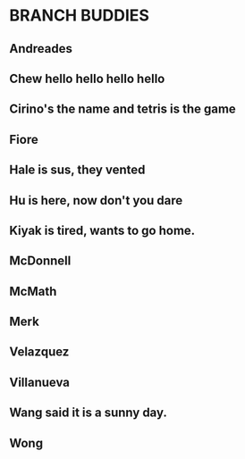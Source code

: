 # BRANCH BUDDIES

## Andreades

## Chew hello hello hello hello

## Cirino's the name and tetris is the game

## Fiore

## Hale is sus, they vented

## Hu is here, now don't you dare

## Kiyak is tired, wants to go home.

## McDonnell

## McMath

## Merk

## Velazquez

## Villanueva

## Wang said it is a sunny day.

## Wong

